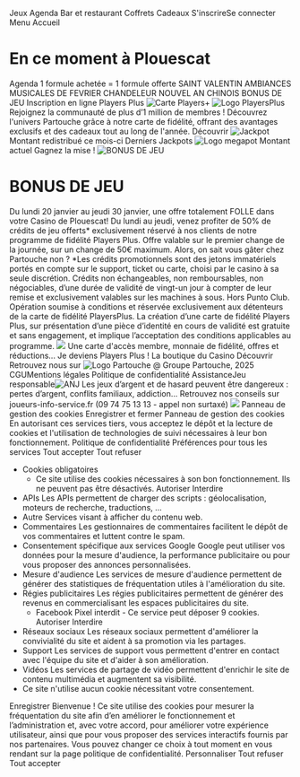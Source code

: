 Jeux  Agenda  Bar et restaurant  Coffrets Cadeaux 
S'inscrireSe connecter
Menu
Accueil
# En ce moment à Plouescat
Agenda
1 formule achetée = 1 formule offerte
SAINT VALENTIN
AMBIANCES MUSICALES DE FEVRIER
CHANDELEUR
NOUVEL AN CHINOIS
BONUS DE JEU
Inscription en ligne Players Plus
![Carte Players+](https://casino-plouescat.partouche.com/assets/card-0a1c5531.webp)
![Logo PlayersPlus](https://casino-plouescat.partouche.com/assets/logopplus-b291bd45.webp)
Rejoignez la communauté de plus d’1 million de membres ! Découvrez l'univers Partouche grâce à notre carte de fidélité, offrant des avantages exclusifs et des cadeaux tout au long de l'année. 
Découvrir
![Jackpot](https://casino-plouescat.partouche.com/assets/jackpot-bb543dfd.webp)
Montant redistribué ce mois-ci
Derniers Jackpots
![Logo megapot](https://casino-plouescat.partouche.com/assets/megapot-48add961.webp)
Montant actuel
Gagnez la mise !
![BONUS DE JEU](https://cdn.partouche.com/6d914640-c45b-11ef-b51b-3dc0f75a0103.jpeg)
# BONUS DE JEU
Du lundi 20 janvier au jeudi 30 janvier, une offre totalement FOLLE dans votre Casino de Plouescat!
Du lundi au jeudi, venez profiter de 50% de crédits de jeu offerts* exclusivement réservé à nos clients de notre programme de fidélité Players Plus.
Offre valable sur le premier change de la journée, sur un change de 50€ maximum.
Alors, on sait vous gâter chez Partouche non ?
*Les crédits promotionnels sont des jetons immatériels portés en compte sur le support, ticket ou carte, choisi par le casino à sa seule discrétion. Crédits non échangeables, non remboursables, non négociables, d’une durée de validité de vingt-un jour à compter de leur remise et exclusivement valables sur les machines à sous. Hors Punto Club. Opération soumise à conditions et réservée exclusivement aux détenteurs de la carte de fidélité PlayersPlus. La création d’une carte de fidélité Players Plus, sur présentation d’une pièce d’identité en cours de validité est gratuite et sans engagement, et implique l’acceptation des conditions applicables au programme.
![](https://casino-plouescat.partouche.com/assets/logopplusv2_fondNoir-02a17f23.svg)
Une carte d'accès membre, monnaie de fidélité, offres et réductions...
Je deviens Players Plus !
La boutique du Casino
Découvrir
Retrouvez nous sur
![Logo Partouche](https://casino-plouescat.partouche.com/icons/fond_noir/logoPartouche.svg)
@ Groupe Partouche, 2025 
CGUMentions légales Politique de confidentialité AssistanceJeu responsable![ANJ](https://casino-plouescat.partouche.com/img/anj_18.webp)
Les jeux d’argent et de hasard peuvent être dangereux : pertes d’argent, conflits familiaux, addiction... Retrouvez nos conseils sur joueurs-info-service.fr (09 74 75 13 13 - appel non surtaxé) ![](https://casino-plouescat.partouche.com/assets/gouv-59177436.png)
Panneau de gestion des cookies
Enregistrer et fermer 
Panneau de gestion des cookies
En autorisant ces services tiers, vous acceptez le dépôt et la lecture de cookies et l'utilisation de technologies de suivi nécessaires à leur bon fonctionnement.  Politique de confidentialité 
Préférences pour tous les services
Tout accepter  Tout refuser 
  * Cookies obligatoires
    * Ce site utilise des cookies nécessaires à son bon fonctionnement. Ils ne peuvent pas être désactivés.
Autoriser  Interdire 
  * APIs
Les APIs permettent de charger des scripts : géolocalisation, moteurs de recherche, traductions, ... 
  * Autre
Services visant à afficher du contenu web. 
  * Commentaires
Les gestionnaires de commentaires facilitent le dépôt de vos commentaires et luttent contre le spam. 
  * Consentement spécifique aux services Google
Google peut utiliser vos données pour la mesure d'audience, la performance publicitaire ou pour vous proposer des annonces personnalisées. 
  * Mesure d'audience
Les services de mesure d'audience permettent de générer des statistiques de fréquentation utiles à l'amélioration du site. 
  * Régies publicitaires
Les régies publicitaires permettent de générer des revenus en commercialisant les espaces publicitaires du site. 
    * Facebook Pixel
interdit -  Ce service peut déposer 9 cookies.
Autoriser  Interdire 
  * Réseaux sociaux
Les réseaux sociaux permettent d'améliorer la convivialité du site et aident à sa promotion via les partages. 
  * Support
Les services de support vous permettent d'entrer en contact avec l'équipe du site et d'aider à son amélioration. 
  * Vidéos
Les services de partage de vidéo permettent d'enrichir le site de contenu multimédia et augmentent sa visibilité. 
  * Ce site n'utilise aucun cookie nécessitant votre consentement.


Enregistrer
Bienvenue ! Ce site utilise des cookies pour mesurer la fréquentation du site afin d’en améliorer le fonctionnement et l’administration et, avec votre accord, pour améliorer votre expérience utilisateur, ainsi que pour vous proposer des services interactifs fournis par nos partenaires. Vous pouvez changer ce choix à tout moment en vous rendant sur la page politique de confidentialité. 
Personnaliser  Tout refuser  Tout accepter 
